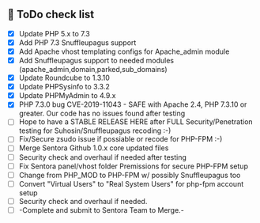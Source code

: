 ## 📑 ToDo check list
- [x]  Update PHP 5.x to 7.3
- [x]  Add PHP 7.3 Snuffleupagus support
- [x]  Add Apache vhost templating configs for Apache_admin module
- [x]  Add Snuffleupagus support to needed modules (apache_admin,domain,parked,sub_domains)
- [x]  Update Roundcube to 1.3.10
- [x]  Update PHPSysinfo to 3.3.2
- [x]  Update PHPMyAdmin to 4.9.x
- [x]  PHP 7.3.0 bug CVE-2019-11043 - SAFE with Apache 2.4, PHP 7.3.10 or greater. Our code has no issues found after testing
- [ ]  Hope to have a STABLE RELEASE HERE after FULL Security/Penetration testing for Suhosin/Snuffleupagus recoding :-)
- [ ]  Fix/Secure zsudo issue if possiable or recode for PHP-FPM :-)
- [ ]  Merge Sentora Github 1.0.x core updated files
- [ ]  Security check and overhaul if needed after testing
- [ ]  Fix Sentora panel/vhost folder Premissions for secure PHP-FPM setup
- [ ]  Change from PHP_MOD to PHP-FPM w/ possibly Snuffleupagus too
- [ ]  Convert "Virtual Users" to "Real System Users" for php-fpm account setup
- [ ]  Security check and overhaul if needed.
- [ ]  -Complete and submit to Sentora Team to Merge.-
